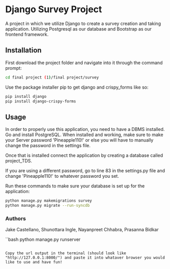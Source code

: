 # Django Survey Project
A project in which we utilize Django to create a survey creation and taking application. Utilizing Postgresql as our database and Bootstrap as our frontend framework. 

## Installation
First download the project folder and navigate into it through the command prompt:

```bash
cd final project (1)/final project/survey
```

Use the package installer pip to get django and crispy_forms like so:

```bash
pip install django
pip install django-crispy-forms
```

## Usage
In order to properly use this application, you need to have a DBMS installed. Go and install PostgreSQL. When installed and working, make sure to make your Server password 'Pineapple110!' or else you will have to manually change the password in the settings file. 

Once that is installed connect the application by creating a database called project_TDS.

If you are using a different password, go to line 83 in the settings.py file and change 'Pineapple110!' to whatever password you set.

Run these commands to make sure your database is set up for the application:

```bash
python manage.py makemigrations survey
python manage.py migrate --run-syncdb
```
### Authors
Jake Castellano, Shunottara Ingle, Nayanpreet Chhabra, Prasanna Bidkar

``bash
python manage.py runserver
```

Copy the url output in the terminal (should look like "http://127.0.0.1:8000/") and paste it into whataver browser you would like to use and have fun!
